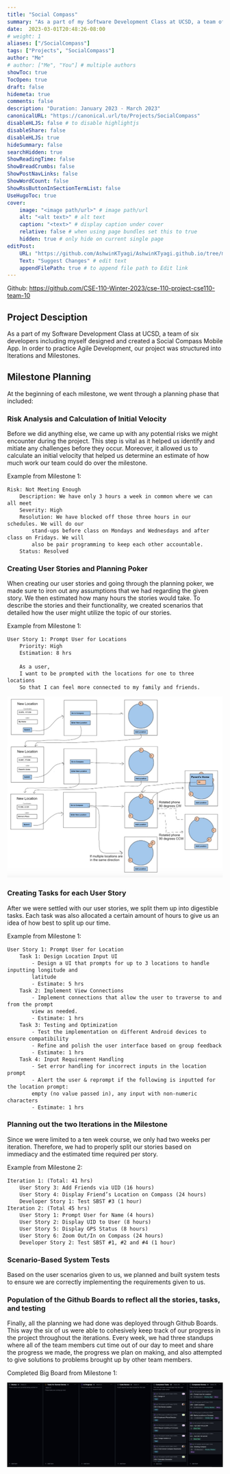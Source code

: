 ```yaml
---
title: "Social Compass"
summary: "As a part of my Software Development Class at UCSD, a team of six developers including myself designed and created a Social Compass Mobile App."
date:  2023-03-01T20:48:26-08:00
# weight: 1
aliases: ["/SocialCompass"]
tags: ["Projects", "SocialCompass"]
author: "Me"
# author: ["Me", "You"] # multiple authors
showToc: true
TocOpen: true
draft: false
hidemeta: true
comments: false
description: "Duration: January 2023 - March 2023"
canonicalURL: "https://canonical.url/to/Projects/SocialCompass"
disableHLJS: false # to disable highlightjs
disableShare: false
disableHLJS: true
hideSummary: false
searchHidden: true
ShowReadingTime: false
ShowBreadCrumbs: false
ShowPostNavLinks: false
ShowWordCount: false
ShowRssButtonInSectionTermList: false
UseHugoToc: true
cover:
    image: "<image path/url>" # image path/url
    alt: "<alt text>" # alt text
    caption: "<text>" # display caption under cover
    relative: false # when using page bundles set this to true
    hidden: true # only hide on current single page
editPost:
    URL: "https://github.com/AshwinKTyagi/AshwinKTyagi.github.io/tree/main/content"
    Text: "Suggest Changes" # edit text
    appendFilePath: true # to append file path to Edit link
---
```

Github: https://github.com/CSE-110-Winter-2023/cse-110-project-cse110-team-10

## Project Desciption

As a part of my Software Development Class at UCSD, a team of six developers including myself designed and created a Social Compass Mobile App.
In order to practice Agile Development, our project was structured into Iterations and Milestones.


## Milestone Planning
At the beginning of each milestone, we went through a planning phase that included:

### <b>Risk Analysis</b> and Calculation of <b>Initial Velocity</b>

Before we did anything else, we came up with any potential risks we might encounter during the project. 
This step is vital as it helped us identify and mitiate any challenges before they occur. Moreover, it allowed us to 
calculate an initial velocity that helped us determine an estimate of how much work our team could do over the milestone. 

Example from Milestone 1:
```
Risk: Not Meeting Enough
    Description: We have only 3 hours a week in common where we can all meet
    Severity: High
    Resolution: We have blocked off those three hours in our schedules. We will do our
        stand-ups before class on Mondays and Wednesdays and after class on Fridays. We will
        also be pair programming to keep each other accountable.
    Status: Resolved
```

### Creating <b>User Stories</b> and <b>Planning Poker</b>

When creating our user stories and going through the planning poker, we made sure to iron out any assumptions that we had 
regarding the given story. We then estimated how many hours the stories would take. To describe the stories and their functionality,
we created scenarios that detailed how the user might utilize the topic of our stories.

Example from Milestone 1:
```
User Story 1: Prompt User for Locations
    Priority: High
    Estimation: 8 hrs
    
    As a user,
    I want to be prompted with the locations for one to three locations
    So that I can feel more connected to my family and friends.
```

![Milestone1-UI-Screens](images/Social%20Compass%20-%20m1%20ui%20screens.jpg)

### Creating <b>Tasks</b> for each User Story

After we were settled with our user stories, we split them up into digestible tasks. Each task was also allocated
a certain amount of hours to give us an idea of how best to split up our time.

Example from Milestone 1:
```
User Story 1: Prompt User for Location
    Task 1: Design Location Input UI
        - Design a UI that prompts for up to 3 locations to handle inputting longitude and
        latitude
        - Estimate: 5 hrs
    Task 2: Implement View Connections
        - Implement connections that allow the user to traverse to and from the prompt
        view as needed.
        - Estimate: 1 hrs
    Task 3: Testing and Optimization
        - Test the implementation on different Android devices to ensure compatibility
        - Refine and polish the user interface based on group feedback
        - Estimate: 1 hrs
    Task 4: Input Requirement Handling
        - Set error handling for incorrect inputs in the location prompt
        - Alert the user & reprompt if the following is inputted for the location prompt:
        empty (no value passed in), any input with non-numeric characters
        - Estimate: 1 hrs
```

### Planning out the two <b>Iterations</b> in the Milestone

Since we were limited to a ten week course, we only had two weeks per iteration. Therefore, we had to properly split our stories
based on immediacy and the estimated time required per story.

Example from Milestone 2: 
```
Iteration 1: (Total: 41 hrs)
    User Story 3: Add Friends via UID (16 hours)
    User Story 4: Display Friend’s Location on Compass (24 hours)
    Developer Story 1: Test SBST #3 (1 hour)
Iteration 2: (Total 45 hrs)
    User Story 1: Prompt User for Name (4 hours)
    User Story 2: Display UID to User (8 hours)
    User Story 5: Display GPS Status (8 hours)
    User Story 6: Zoom Out/In on Compass (24 hours)
    Developer Story 2: Test SBST #1, #2 and #4 (1 hour)
```

### Scenario-Based System Tests

Based on the user scenarios given to us, we planned and built system tests to ensure we are correctly implementing the requirements
given to us.

### Population of the <b>Github Boards</b> to reflect all the stories, tasks, and testing 

Finally, all the planning we had done was deployed through Github Boards. This way the six of us were able to cohesively keep 
track of our progress in the project throughout the iterations. Every week, we had three standups where all of the team 
members cut time out of our day to meet and share the progress we made, the progress we plan on making, and also attempted 
to give solutions to problems brought up by other team members. 

Completed Big Board from Milestone 1:

![Milestone-1-Big-Board](images/Social%20Compass%20-%20m1%20big%20board.jpg)

